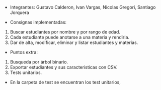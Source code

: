 - Integrantes: Gustavo Calderon, Ivan Vargas, Nicolas Gregori, Santiago Jorquera
  
- Consignas implementadas:
1) Buscar estudiantes por nombre y por rango de edad.
2) Cada estudiante puede anotarse a una materia y rendirla.
3) Dar de alta, modificar, eliminar y listar estudiantes y materias.
   
- Puntos extra:
1) Busqueda por árbol binario.
2) Exportar estudiantes y sus caracteristicas con CSV.
3) Tests unitarios.

- En la carpeta de test se encuentran los test unitarios, 
